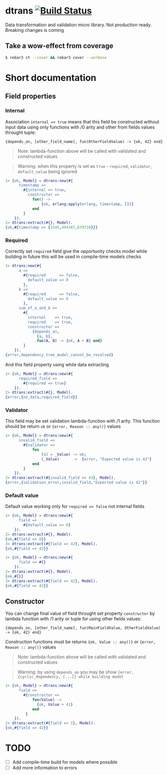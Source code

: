 dtrans [![Build Status](https://travis-ci.org/bottleneko/dtrans.svg?branch=master)](https://travis-ci.org/bottleneko/dtrans)
=====

Data transformation and validation micro library. Not production ready.
 Breaking changes is coming

Take a wow-effect from coverage
-----

```sh
$ rebar3 ct --cover && rebar3 cover --verbose
```

# Short documentation 

## Field properties

### Internal

Association `internal => true` means that this field be constructed 
without input data using only functions with /0 arity and other 
from fields values throught tuple:

`{depends_on, [other_field_name], fun(OtherFieldValue) -> {ok, 42} end}`

> Note: lambda-function above will be called with validated and constructed values 

> Warning: when this property is set as `true` - `required`, `validator`, `default_value` being ignored

```erlang
1> {ok, Model} = dtrans:new(#{
      timestamp =>
        #{internal => true,
          constructor => 
            fun() -> 
                {ok, erlang:apply(erlang, timestamp, [])} 
            end
        }
    }).
2> dtrans:extract(#{}, Model).
{ok,#{timestamp => {1545,494367,679728}}}
```

### Required

Correctly set `required` field give the opportunity checks model 
while building in future this will be used in compile-time models
 checks 

```erlang
1> dtrans:new(#{
      a =>
        #{required      => false,
          default_value => 0
        },
      b => 
        #{required      => false,
          default_value => 0
        },
      sum_of_a_and_b =>
        #{
          internal    => true,
          required    => true,
          constructor => 
            {depends_on, 
              [a, b], 
              fun(A, B) -> {ok, A + B} end}
        }
    }).
{error,dependency_tree_model_cannot_be_resolved}
```

And this field property using while data extracting

```erlang
1> {ok, Model} = dtrans:new(#{
      required_field =>
        #{required => true}
    }).
2> dtrans:extract(#{}, Model).
{error,{no_data,required_field}}
```
    
### Validator

This field may be set validation lambda-function with /1 arity.
This function should be return `ok` or `{error, Reason :: any()}` values 

```erlang
1> {ok, Model} = dtrans:new(#{
      invalid_field =>
        #{validator =>
            fun
                (42 = _Value) -> ok;
                (_Value)      ->  {error, "Expected value is 42"}
            end
        }
    }).
2> dtrans:extract(#{invalid_field => 43}, Model).
{error,{validation_error,invalid_field,"Expected value is 42"}}
```
  
### Default value

Default value working only for `required => false` not internal fields

```erlang
1> {ok, Model} = dtrans:new(#{
      field =>
        #{default_value => 0}
    }).
2> dtrans:extract(#{}, Model).
{ok,#{field => 0}}
3> dtrans:extract(#{field => 42}, Model).
{ok,#{field => 42}}
```

```erlang
1> {ok, Model} = dtrans:new(#{
      field => #{}
    }).
2> dtrans:extract(#{}, Model).
{ok,#{}}
3> dtrans:extract(#{field => 42}, Model).
{ok,#{field => 42}}
```

## Constructor

You can change final value of field throught set property `constructor` by lambda function with /1 arity 
or tuple for using other fields values:

`{depends_on, [other_field_name], fun(MainFieldValue, OtherFieldValue) -> {ok, 42} end}`

Construction functions must be returns `{ok, Value :: any()}` or `{error, Reason :: any()}` values

> Note: lambda-function above will be called with validated and constructed values 

> Warning: by using `depends_on` you may be show `{error, {cyclic_dependency, [...]} while building model`

```erlang
1> {ok, Model} = dtrans:new(#{
      field =>
        #{constructor => 
            fun(Value) -> 
              {ok, Value + 41}
            end
         }
    }).
2> dtrans:extract(#{field => 1}, Model).
{ok,#{field => 42}}
```

# TODO

* [ ] Add compile-time build for models where possible
* [ ] Add more information to errors